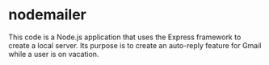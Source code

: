 # nodemailer
This code is a Node.js application that uses the Express framework to create a local server. Its purpose is to create an auto-reply feature for Gmail while a user is on vacation.
